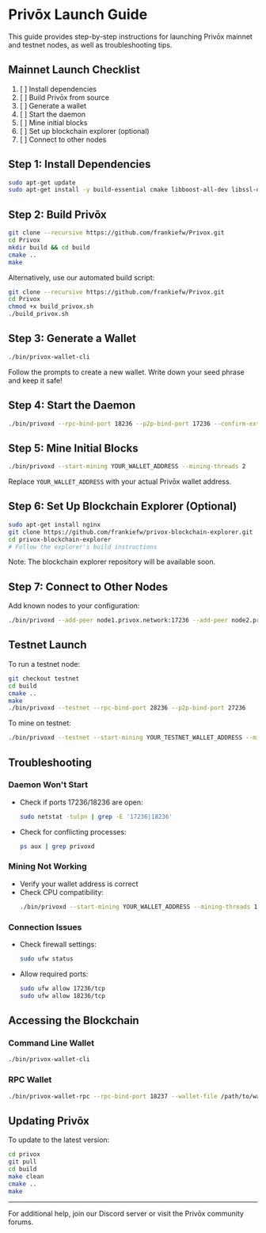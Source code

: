 # Privōx Launch Guide

This guide provides step-by-step instructions for launching Privōx mainnet and testnet nodes, as well as troubleshooting tips.

## Mainnet Launch Checklist

1. [ ] Install dependencies
2. [ ] Build Privōx from source
3. [ ] Generate a wallet
4. [ ] Start the daemon
5. [ ] Mine initial blocks
6. [ ] Set up blockchain explorer (optional)
7. [ ] Connect to other nodes

## Step 1: Install Dependencies

```bash
sudo apt-get update
sudo apt-get install -y build-essential cmake libboost-all-dev libssl-dev libzmq3-dev libunbound-dev libsodium-dev libunwind8-dev liblzma-dev libreadline6-dev libldns-dev libexpat1-dev libgtest-dev doxygen graphviz libhidapi-dev libusb-1.0-0-dev libprotobuf-dev protobuf-compiler
```

## Step 2: Build Privōx

```bash
git clone --recursive https://github.com/frankiefw/Privox.git
cd Privox
mkdir build && cd build
cmake ..
make
```

Alternatively, use our automated build script:
```bash
git clone --recursive https://github.com/frankiefw/Privox.git
cd Privox
chmod +x build_privox.sh
./build_privox.sh
```

## Step 3: Generate a Wallet

```bash
./bin/privox-wallet-cli
```

Follow the prompts to create a new wallet. Write down your seed phrase and keep it safe!

## Step 4: Start the Daemon

```bash
./bin/privoxd --rpc-bind-port 18236 --p2p-bind-port 17236 --confirm-external-bind
```

## Step 5: Mine Initial Blocks

```bash
./bin/privoxd --start-mining YOUR_WALLET_ADDRESS --mining-threads 2
```

Replace `YOUR_WALLET_ADDRESS` with your actual Privōx wallet address.

## Step 6: Set Up Blockchain Explorer (Optional)

```bash
sudo apt-get install nginx
git clone https://github.com/frankiefw/privox-blockchain-explorer.git
cd privox-blockchain-explorer
# Follow the explorer's build instructions
```

Note: The blockchain explorer repository will be available soon.

## Step 7: Connect to Other Nodes

Add known nodes to your configuration:

```bash
./bin/privoxd --add-peer node1.privox.network:17236 --add-peer node2.privox.network:17236
```

## Testnet Launch

To run a testnet node:

```bash
git checkout testnet
cd build
cmake ..
make
./bin/privoxd --testnet --rpc-bind-port 28236 --p2p-bind-port 27236
```

To mine on testnet:

```bash
./bin/privoxd --testnet --start-mining YOUR_TESTNET_WALLET_ADDRESS --mining-threads 2
```

## Troubleshooting

### Daemon Won't Start

- Check if ports 17236/18236 are open:
  ```bash
  sudo netstat -tulpn | grep -E '17236|18236'
  ```

- Check for conflicting processes:
  ```bash
  ps aux | grep privoxd
  ```

### Mining Not Working

- Verify your wallet address is correct
- Check CPU compatibility:
  ```bash
  ./bin/privoxd --start-mining YOUR_WALLET_ADDRESS --mining-threads 1
  ```

### Connection Issues

- Check firewall settings:
  ```bash
  sudo ufw status
  ```

- Allow required ports:
  ```bash
  sudo ufw allow 17236/tcp
  sudo ufw allow 18236/tcp
  ```

## Accessing the Blockchain

### Command Line Wallet

```bash
./bin/privox-wallet-cli
```

### RPC Wallet

```bash
./bin/privox-wallet-rpc --rpc-bind-port 18237 --wallet-file /path/to/wallet --password YOUR_PASSWORD
```

## Updating Privōx

To update to the latest version:

```bash
cd privox
git pull
cd build
make clean
cmake ..
make
```

---

For additional help, join our Discord server or visit the Privōx community forums.